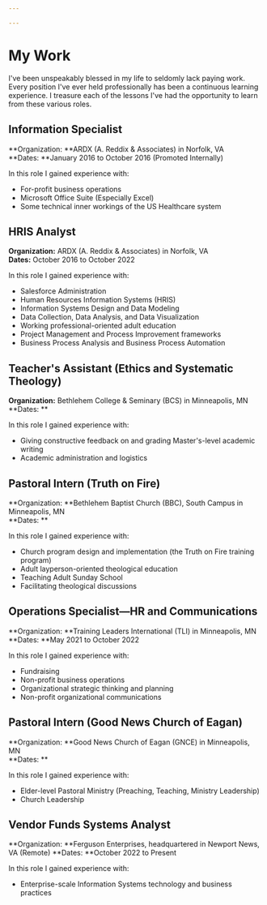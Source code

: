 ```yaml
---

---
```


# My Work

I've been unspeakably blessed in my life to seldomly lack paying work. Every position I've ever held professionally has been a continuous learning experience. I treasure each of the lessons I've had the opportunity to learn from these various roles.

## Information Specialist

**Organization: **ARDX (A. Reddix & Associates) in Norfolk, VA   
**Dates: **January 2016 to October 2016 (Promoted Internally)

In this role I gained experience with:

-   For-profit business operations
-   Microsoft Office Suite (Especially Excel)
-   Some technical inner workings of the US Healthcare system

## HRIS Analyst

**Organization:** ARDX (A. Reddix & Associates) in Norfolk, VA   
**Dates:** October 2016 to October 2022

In this role I gained experience with:

-   Salesforce Administration
-   Human Resources Information Systems (HRIS)
-   Information Systems Design and Data Modeling
-   Data Collection, Data Analysis, and Data Visualization
-   Working professional-oriented adult education
-   Project Management and Process Improvement frameworks 
-   Business Process Analysis and Business Process Automation

## Teacher's Assistant (Ethics and Systematic Theology)

**Organization:** Bethlehem College & Seminary (BCS) in Minneapolis, MN  
**Dates: ** 

In this role I gained experience with:

-   Giving constructive feedback on and grading Master's-level academic writing
-   Academic administration and logistics

## Pastoral Intern (Truth on Fire)

**Organization: **Bethlehem Baptist Church (BBC), South Campus in Minneapolis, MN  
**Dates: **

In this role I gained experience with:

-   Church program design and implementation (the Truth on Fire training program)
-   Adult layperson-oriented theological education 
-   Teaching Adult Sunday School 
-   Facilitating theological discussions

## Operations Specialist—HR and Communications

**Organization: **Training Leaders International (TLI) in Minneapolis, MN  
**Dates: **May 2021 to October 2022

In this role I gained experience with:

-   Fundraising
-   Non-profit business operations
-   Organizational strategic thinking and planning
-   Non-profit organizational communications

## Pastoral Intern (Good News Church of Eagan)

**Organization: **Good News Church of Eagan (GNCE) in Minneapolis, MN  
**Dates: **

In this role I gained experience with:

-   Elder-level Pastoral Ministry (Preaching, Teaching, Ministry Leadership)
-   Church Leadership

## Vendor Funds Systems Analyst

**Organization: **Ferguson Enterprises, headquartered in Newport News, VA (Remote)
**Dates: **October 2022 to Present

In this role I gained experience with:

-   Enterprise-scale Information Systems technology and business practices
